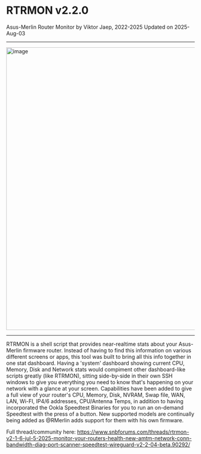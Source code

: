 # RTRMON v2.2.0
Asus-Merlin Router Monitor by Viktor Jaep, 2022-2025
Updated on 2025-Aug-03

---

<img width="1015" height="756" alt="image" src="https://github.com/user-attachments/assets/cee4cc02-ea24-44d4-a799-69f42359295a" />

---

RTRMON is a shell script that provides near-realtime stats about your Asus-Merlin firmware router. Instead of having to find this information on various different screens or apps, this tool was built to bring all this info together in one stat dashboard.  Having a 'system' dashboard showing current CPU, Memory, Disk and Network stats would compiment other dashboard-like scripts greatly (like RTRMON), sitting side-by-side in their own SSH windows to give you everything you need to know that's happening on your network with a glance at your screen. Capabilities have been added to give a full view of your router's CPU, Memory, Disk, NVRAM, Swap file, WAN, LAN, Wi-FI, IP4/6 addresses, CPU/Antenna Temps, in addition to having incorporated the Ookla Speedtest Binaries for you to run an on-demand Speedtest with the press of a button. New supported models are continually being added as @RMerlin adds support for them with his own firmware.

Full thread/community here: https://www.snbforums.com/threads/rtrmon-v2-1-6-jul-5-2025-monitor-your-routers-health-new-amtm-network-conn-bandwidth-diag-port-scanner-speedtest-wireguard-v2-2-04-beta.90292/

